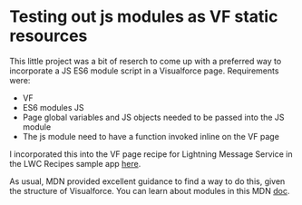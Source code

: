# Testing out js modules as VF static resources

This little project was a bit of reserch to come up with a preferred way to incorporate a JS ES6 module script in a Visualforce page. Requirements were: 

- VF
- ES6 modules JS
- Page global variables and JS objects needed to be passed into the JS module
- The js module need to have a function invoked inline on the VF page

I incorporated this into the VF page recipe for Lightning Message Service in the 
LWC Recipes sample app [here](https://github.com/trailheadapps/lwc-recipes/pull/309).

As usual, MDN provided excellent guidance to find a way to do this, given the
structure of Visualforce. You can learn about modules in this MDN [doc](https://developer.mozilla.org/en-US/docs/Web/JavaScript/Guide/Modules).